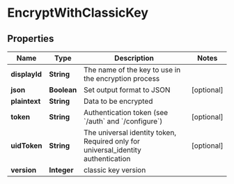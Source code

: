 

# EncryptWithClassicKey


## Properties

| Name | Type | Description | Notes |
|------------ | ------------- | ------------- | -------------|
|**displayId** | **String** | The name of the key to use in the encryption process |  |
|**json** | **Boolean** | Set output format to JSON |  [optional] |
|**plaintext** | **String** | Data to be encrypted |  |
|**token** | **String** | Authentication token (see &#x60;/auth&#x60; and &#x60;/configure&#x60;) |  [optional] |
|**uidToken** | **String** | The universal identity token, Required only for universal_identity authentication |  [optional] |
|**version** | **Integer** | classic key version |  |



